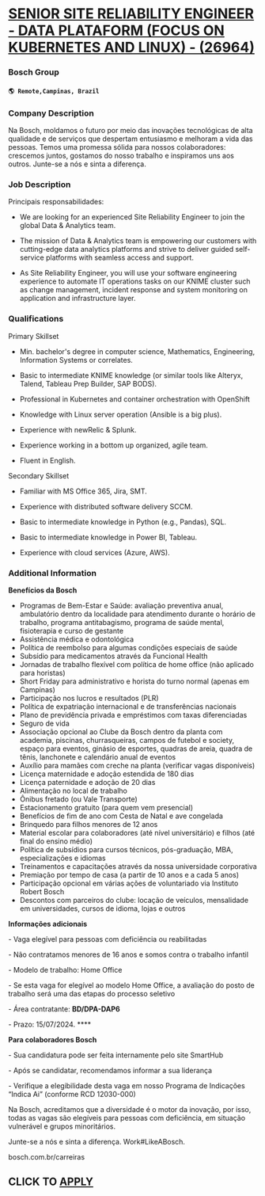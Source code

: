 # [SENIOR SITE RELIABILITY ENGINEER - DATA PLATAFORM (FOCUS ON KUBERNETES AND LINUX) - (26964)](https://www.remotewlb.com/apply/senior-site-reliability-engineer-data-plataform-focus-on-kubernetes-and-linux-26964)  
### Bosch Group  
#### `🌎 Remote,Campinas, Brazil`  

### **Company Description**

Na Bosch, moldamos o futuro por meio das inovações tecnológicas de alta qualidade e de serviços que despertam entusiasmo e melhoram a vida das pessoas. Temos uma promessa sólida para nossos colaboradores: crescemos juntos, gostamos do nosso trabalho e inspiramos uns aos outros. Junte-se a nós e sinta a diferença.

###  **Job Description**

Principais responsabilidades:

  * We are looking for an experienced Site Reliability Engineer to join the global Data & Analytics team. 

  * The mission of Data & Analytics team is empowering our customers with cutting-edge data analytics platforms and strive to deliver guided self-service platforms with seamless access and support. 

  * As Site Reliability Engineer, you will use your software engineering experience to automate IT operations tasks on our KNIME cluster such as change management, incident response and system monitoring on application and infrastructure layer. 

### **Qualifications**

Primary Skillset

  * Min. bachelor's degree in computer science, Mathematics, Engineering, Information Systems or correlates. 

  * Basic to intermediate KNIME knowledge (or similar tools like Alteryx, Talend, Tableau Prep Builder, SAP BODS). 

  * Professional in Kubernetes and container orchestration with OpenShift 

  * Knowledge with Linux server operation (Ansible is a big plus). 

  * Experience with newRelic & Splunk. 

  * Experience working in a bottom up organized, agile team. 

  * Fluent in English. 

Secondary Skillset

  * Familiar with MS Office 365, Jira, SMT. 

  * Experience with distributed software delivery SCCM. 

  * Basic to intermediate knowledge in Python (e.g., Pandas), SQL. 

  * Basic to intermediate knowledge in Power BI, Tableau. 

  * Experience with cloud services (Azure, AWS). 

### **Additional Information**

 **Benefícios da Bosch**

  * Programas de Bem-Estar e Saúde: avaliação preventiva anual, ambulatório dentro da localidade para atendimento durante o horário de trabalho, programa antitabagismo, programa de saúde mental, fisioterapia e curso de gestante​
  * Assistência médica e odontológica​
  * Política de reembolso para algumas condições especiais de saúde​
  * Subsídio para medicamentos através da Funcional Health​
  * Jornadas de trabalho flexível com política de home office (não aplicado para horistas)​
  * Short Friday para administrativo e horista do turno normal (apenas em Campinas)​
  * Participação nos lucros e resultados (PLR) ​
  * Política de expatriação internacional e de transferências nacionais ​
  * Plano de previdência privada e empréstimos com taxas diferenciadas​
  * Seguro de vida ​
  * Associação opcional ao Clube da Bosch dentro da planta com academia, piscinas, churrasqueiras, campos de futebol e society, espaço para eventos, ginásio de esportes, quadras de areia, quadra de tênis, lanchonete e calendário anual de eventos​
  * Auxílio para mamães com creche na planta (verificar vagas disponíveis)​
  * Licença maternidade e adoção estendida de 180 dias ​
  * Licença paternidade e adoção de 20 dias ​
  * Alimentação no local de trabalho​
  * Ônibus fretado (ou Vale Transporte)​
  * Estacionamento gratuito (para quem vem presencial) ​
  * Benefícios de fim de ano com Cesta de Natal e ave congelada​
  * Brinquedo para filhos menores de 12 anos​
  * Material escolar para colaboradores (até nível universitário) e filhos (até final do ensino médio)​
  * Política de subsídios para cursos técnicos, pós-graduação, MBA, especializações e idiomas​
  * Treinamentos e capacitações através da nossa universidade corporativa​
  * Premiação por tempo de casa (a partir de 10 anos e a cada 5 anos) ​
  * Participação opcional em várias ações de voluntariado via Instituto Robert Bosch ​
  * Descontos com parceiros do clube: locação de veículos, mensalidade em universidades, cursos de idioma, lojas e outros

 **Informações adicionais** ​

\- Vaga elegível para pessoas com deficiência ou reabilitadas​

\- Não contratamos menores de 16 anos e somos contra o trabalho infantil​

\- Modelo de trabalho: Home Office

\- Se esta vaga for elegível ao modelo Home Office, a avaliação do posto de trabalho será uma das etapas do processo seletivo​

\- Área contratante: **BD/DPA-DAP6** ​

\- Prazo: 15/07/2024. **** ​

 **Para colaboradores Bosch** ​

\- Sua candidatura pode ser feita internamente pelo site SmartHub​

\- Após se candidatar, recomendamos informar a sua liderança​

\- Verifique a elegibilidade desta vaga em nosso Programa de Indicações “Indica Ai” (conforme RCD 12030-000)​  

​Na Bosch, acreditamos que a diversidade é o motor da inovação, por isso, todas as vagas são elegíveis para pessoas com deficiência, em situação vulnerável e grupos minoritários.​

Junte-se a nós e sinta a diferença. Work#LikeABosch. ​

bosch.com.br/carreiras

  
## CLICK TO [APPLY](https://www.remotewlb.com/apply/senior-site-reliability-engineer-data-plataform-focus-on-kubernetes-and-linux-26964)

